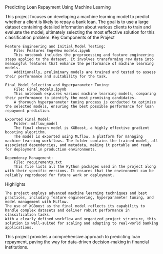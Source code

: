 Predicting Loan Repayment Using Machine Learning

This project focuses on developing a machine learning model to predict whether a client is likely to repay a bank loan. The goal is to use a large dataset containing detailed information about various clients to train and evaluate the model, ultimately selecting the most effective solution for this classification problem.
Key Components of the Project

    Feature Engineering and Initial Model Testing:
        File: Features Eng+New models.ipynb
        This notebook includes the preprocessing and feature engineering steps applied to the dataset. It involves transforming raw data into meaningful features that enhance the performance of machine learning models.
        Additionally, preliminary models are trained and tested to assess their performance and suitability for the task.

    Final Model Selection and Hyperparameter Tuning:
        File: Final_Models.ipynb
        This notebook explores various machine learning models, comparing their performance to identify the most promising candidates.
        A thorough hyperparameter tuning process is conducted to optimize the selected models, ensuring the best possible performance for loan repayment prediction.

    Exported Final Model:
        Folder: mlflow_model
        The final chosen model is XGBoost, a highly effective gradient boosting algorithm.
        The model is exported using MLflow, a platform for managing machine learning workflows. The folder contains the trained model, all associated dependencies, and metadata, making it portable and ready for deployment in production environments.

    Dependency Management:
        File: requirements.txt
        This file lists all the Python packages used in the project along with their specific versions. It ensures that the environment can be reliably reproduced for future work or deployment.

Highlights

    The project employs advanced machine learning techniques and best practices, including feature engineering, hyperparameter tuning, and model management with MLflow.
    The use of XGBoost as the final model reflects its capability to handle complex datasets and deliver robust performance in classification tasks.
    With a clearly defined workflow and organized project structure, this solution is well-suited for scaling and adapting to real-world banking applications.

This project provides a comprehensive approach to predicting loan repayment, paving the way for data-driven decision-making in financial institutions.
